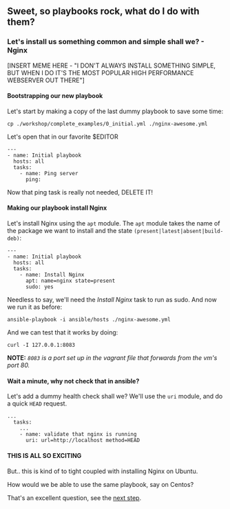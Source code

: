## Sweet, so playbooks rock, what do I do with them?

### Let's install us something common and simple shall we? - Nginx

[INSERT MEME HERE - "I DON'T ALWAYS INSTALL SOMETHING SIMPLE, BUT WHEN I DO IT'S THE MOST POPULAR HIGH PERFORMANCE WEBSERVER OUT THERE"]

#### Bootstrapping our new playbook

Let's start by making a copy of the last dummy playbook to save some time:

```
cp ./workshop/complete_examples/0_initial.yml ./nginx-awesome.yml
```

Let's open that in our favorite $EDITOR

```
---
- name: Initial playbook
  hosts: all
  tasks:
    - name: Ping server
      ping: 
```

Now that ping task is really not needed, DELETE IT!

#### Making our playbook install Nginx

Let's install Nginx using the `apt` module.
The `apt` module takes the name of the package we want to install and the state `(present|latest|absent|build-deb)`:

```
---
- name: Initial playbook
  hosts: all
  tasks:
    - name: Install Nginx
      apt: name=nginx state=present
      sudo: yes
```

Needless to say, we'll need the *Install Nginx* task to run as sudo.
And now we run it as before:

```
ansible-playbook -i ansible/hosts ./nginx-awesome.yml
```

And we can test that it works by doing:

```
curl -I 127.0.0.1:8083
```

**NOTE:** *`8083` is a port set up in the vagrant file that forwards from the vm's port 80.*

#### Wait a minute, why not check that in ansible?

Let's add a dummy health check shall we?
We'll use the `uri` module, and do a quick `HEAD` request.

```
...
  tasks:
    ...
    - name: validate that nginx is running
      uri: url=http://localhost method=HEAD
```

#### THIS IS ALL SO EXCITING

But.. this is kind of to tight coupled with installing Nginx on Ubuntu.

How would we be able to use the same playbook, say on Centos?

That's an excellent question, see the [next step](./3_Nginx-the-plot-thickens.md).
